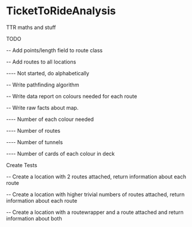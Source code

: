 # TicketToRideAnalysis
TTR maths and stuff

TODO

-- Add points/length field to route class

-- Add routes to all locations

---- Not started, do alphabetically

-- Write pathfinding algorithm

-- Write data report on colours needed for each route

-- Write raw facts about map.

---- Number of each colour needed

---- Number of routes

---- Number of tunnels

---- Number of cards of each colour in deck


Create Tests

-- Create a location with 2 routes attached, return information about each route

-- Create a location with higher trivial numbers of routes attached, return information about each route

-- Create a location with a routewrapper and a route attached and return information about both
